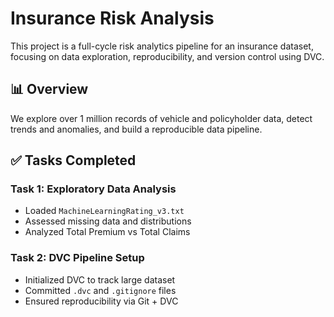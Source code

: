 # Insurance Risk Analysis

This project is a full-cycle risk analytics pipeline for an insurance dataset, focusing on data exploration, reproducibility, and version control using DVC.

## 📊 Overview

We explore over 1 million records of vehicle and policyholder data, detect trends and anomalies, and build a reproducible data pipeline.

## ✅ Tasks Completed

### Task 1: Exploratory Data Analysis
- Loaded `MachineLearningRating_v3.txt`
- Assessed missing data and distributions
- Analyzed Total Premium vs Total Claims

### Task 2: DVC Pipeline Setup
- Initialized DVC to track large dataset
- Committed `.dvc` and `.gitignore` files
- Ensured reproducibility via Git + DVC

